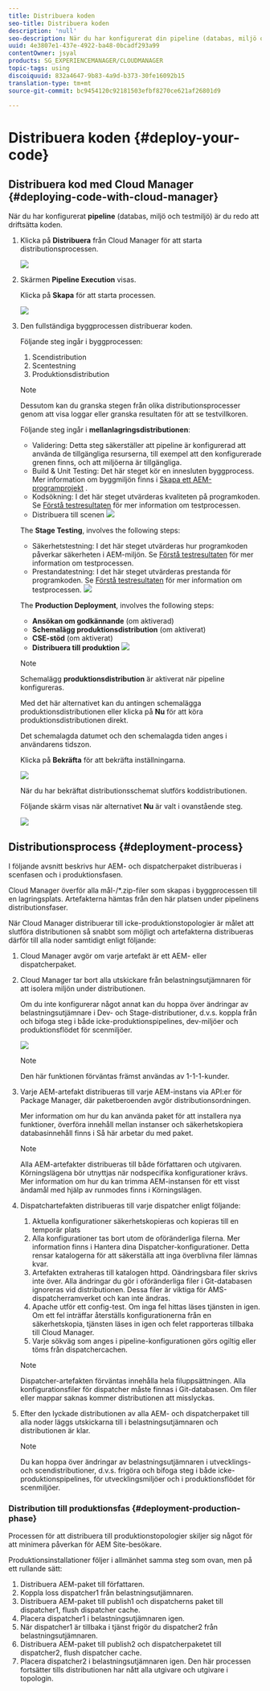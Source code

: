 ```yaml
---
title: Distribuera koden
seo-title: Distribuera koden
description: 'null'
seo-description: När du har konfigurerat din pipeline (databas, miljö och testmiljö) är du redo att distribuera koden. Följ den här sidan om du vill veta mer.
uuid: 4e3807e1-437e-4922-ba48-0bcadf293a99
contentOwner: jsyal
products: SG_EXPERIENCEMANAGER/CLOUDMANAGER
topic-tags: using
discoiquuid: 832a4647-9b83-4a9d-b373-30fe16092b15
translation-type: tm+mt
source-git-commit: bc9454120c92181503efbf8270ce621af26801d9

---
```



# Distribuera koden {#deploy-your-code}

## Distribuera kod med Cloud Manager {#deploying-code-with-cloud-manager}

När du har konfigurerat **pipeline** (databas, miljö och testmiljö) är du redo att driftsätta koden.

1. Klicka på **Distribuera** från Cloud Manager för att starta distributionsprocessen.

   ![](assets/Deploy1.png)

1. Skärmen **Pipeline Execution** visas.

   Klicka på **Skapa** för att starta processen.

   ![](assets/Deploy2.png)

1. Den fullständiga byggprocessen distribuerar koden.

   Följande steg ingår i byggprocessen:

   1. Scendistribution
   1. Scentestning
   1. Produktionsdistribution
   >[!NOTE]
   >
   >Dessutom kan du granska stegen från olika distributionsprocesser genom att visa loggar eller granska resultaten för att se testvillkoren.

   Följande steg ingår i **mellanlagringsdistributionen**:

   * Validering: Detta steg säkerställer att pipeline är konfigurerad att använda de tillgängliga resurserna, till exempel att den konfigurerade grenen finns, och att miljöerna är tillgängliga.
   * Build &amp; Unit Testing: Det här steget kör en innesluten byggprocess. Mer information om byggmiljön finns i [Skapa ett AEM-programprojekt](create-an-application-project.md) .
   * Kodsökning: I det här steget utvärderas kvaliteten på programkoden. Se [Förstå testresultaten](understand-your-test-results.md) för mer information om testprocessen.
   * Distribuera till scenen
   ![](assets/Stage_Deployment1.png)

   The **Stage Testing**, involves the following steps:

   * Säkerhetstestning: I det här steget utvärderas hur programkoden påverkar säkerheten i AEM-miljön. Se [Förstå testresultaten](understand-your-test-results.md) för mer information om testprocessen.
   * Prestandatestning: I det här steget utvärderas prestanda för programkoden. Se [Förstå testresultaten](understand-your-test-results.md) för mer information om testprocessen.
   ![](assets/Stage_Testing1.png)

   The **Production Deployment**, involves the following steps:

   * **Ansökan om godkännande** (om aktiverad)
   * **Schemalägg produktionsdistribution** (om aktiverat)
   * **CSE-stöd** (om aktiverat)
   * **Distribuera till produktion**
   ![](assets/Prod_Deployment1.png)

   >[!NOTE]
   >
   >Schemalägg **produktionsdistribution** är aktiverat när pipeline konfigureras.
   >
   >
   >Med det här alternativet kan du antingen schemalägga produktionsdistributionen eller klicka på **Nu** för att köra produktionsdistributionen direkt.
   >
   >
   >Det schemalagda datumet och den schemalagda tiden anges i användarens tidszon.
   >
   >
   >Klicka på **Bekräfta** för att bekräfta inställningarna.

   ![](assets/Production_Deployment1.png)

   När du har bekräftat distributionsschemat slutförs koddistributionen.

   Följande skärm visas när alternativet **Nu** är valt i ovanstående steg.

   ![](assets/Production_Deployment2.png)

## Distributionsprocess {#deployment-process}

I följande avsnitt beskrivs hur AEM- och dispatcherpaket distribueras i scenfasen och i produktionsfasen.

Cloud Manager överför alla mål-/*.zip-filer som skapas i byggprocessen till en lagringsplats.  Artefakterna hämtas från den här platsen under pipelinens distributionsfaser.

När Cloud Manager distribuerar till icke-produktionstopologier är målet att slutföra distributionen så snabbt som möjligt och artefakterna distribueras därför till alla noder samtidigt enligt följande:

1. Cloud Manager avgör om varje artefakt är ett AEM- eller dispatcherpaket.
1. Cloud Manager tar bort alla utskickare från belastningsutjämnaren för att isolera miljön under distributionen.

   Om du inte konfigurerar något annat kan du hoppa över ändringar av belastningsutjämnare i Dev- och Stage-distributioner, d.v.s. koppla från och bifoga steg i både icke-produktionspipelines, dev-miljöer och produktionsflödet för scenmiljöer.

   ![](assets/load_balancer.png)

   >[!NOTE]
   >
   >Den här funktionen förväntas främst användas av 1-1-1-kunder.

1. Varje AEM-artefakt distribueras till varje AEM-instans via API:er för Package Manager, där paketberoenden avgör distributionsordningen.

   Mer information om hur du kan använda paket för att installera nya funktioner, överföra innehåll mellan instanser och säkerhetskopiera databasinnehåll finns i Så här arbetar du med paket.

   >[!NOTE]
   >
   >Alla AEM-artefakter distribueras till både författaren och utgivaren. Körningslägena bör utnyttjas när nodspecifika konfigurationer krävs. Mer information om hur du kan trimma AEM-instansen för ett visst ändamål med hjälp av runmodes finns i Körningslägen.

1. Dispatchartefakten distribueras till varje dispatcher enligt följande:

   1. Aktuella konfigurationer säkerhetskopieras och kopieras till en temporär plats
   1. Alla konfigurationer tas bort utom de oföränderliga filerna. Mer information finns i Hantera dina Dispatcher-konfigurationer. Detta rensar katalogerna för att säkerställa att inga överblivna filer lämnas kvar.
   1. Artefakten extraheras till katalogen httpd.  Oändringsbara filer skrivs inte över. Alla ändringar du gör i oföränderliga filer i Git-databasen ignoreras vid distributionen.  Dessa filer är viktiga för AMS-dispatcherramverket och kan inte ändras.
   1. Apache utför ett config-test. Om inga fel hittas läses tjänsten in igen. Om ett fel inträffar återställs konfigurationerna från en säkerhetskopia, tjänsten läses in igen och felet rapporteras tillbaka till Cloud Manager.
   1. Varje sökväg som anges i pipeline-konfigurationen görs ogiltig eller töms från dispatchercachen.
   >[!NOTE]
   >
   >Dispatcher-artefakten förväntas innehålla hela filuppsättningen.  Alla konfigurationsfiler för dispatcher måste finnas i Git-databasen. Om filer eller mappar saknas kommer distributionen att misslyckas.

1. Efter den lyckade distributionen av alla AEM- och dispatcherpaket till alla noder läggs utskickarna till i belastningsutjämnaren och distributionen är klar.

   >[!NOTE]
   >
   >Du kan hoppa över ändringar av belastningsutjämnaren i utvecklings- och scendistributioner, d.v.s. frigöra och bifoga steg i både icke-produktionspipelines, för utvecklingsmiljöer och i produktionsflödet för scenmiljöer.

### Distribution till produktionsfas {#deployment-production-phase}

Processen för att distribuera till produktionstopologier skiljer sig något för att minimera påverkan för AEM Site-besökare.

Produktionsinstallationer följer i allmänhet samma steg som ovan, men på ett rullande sätt:

1. Distribuera AEM-paket till författaren.
1. Koppla loss dispatcher1 från belastningsutjämnaren.
1. Distribuera AEM-paket till publish1 och dispatcherns paket till dispatcher1, flush dispatcher cache.
1. Placera dispatcher1 i belastningsutjämnaren igen.
1. När dispatcher1 är tillbaka i tjänst frigör du dispatcher2 från belastningsutjämnaren.
1. Distribuera AEM-paket till publish2 och dispatcherpaketet till dispatcher2, flush dispatcher cache.
1. Placera dispatcher2 i belastningsutjämnaren igen.
Den här processen fortsätter tills distributionen har nått alla utgivare och utgivare i topologin.


